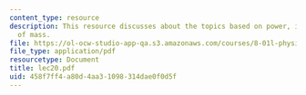 ```yaml
---
content_type: resource
description: This resource discusses about the topics based on power, impulse, center
  of mass.
file: https://ol-ocw-studio-app-qa.s3.amazonaws.com/courses/8-01l-physics-i-classical-mechanics-fall-2005/458f7ff4a80d4aa31098314dae0f0d5f_lec20.pdf
file_type: application/pdf
resourcetype: Document
title: lec20.pdf
uid: 458f7ff4-a80d-4aa3-1098-314dae0f0d5f
---
```


